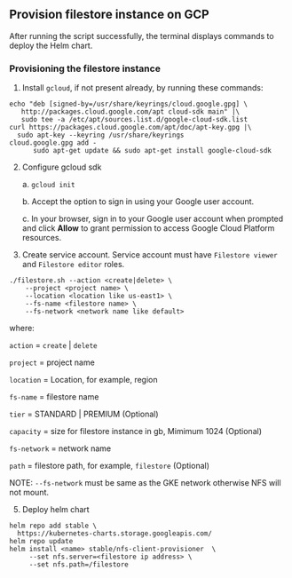 ## Provision filestore instance on GCP

After running the script successfully, the terminal displays commands to deploy the Helm chart.

### Provisioning the filestore instance

1. Install `gcloud`, if not present already, by running these commands:
  ```shell
echo "deb [signed-by=/usr/share/keyrings/cloud.google.gpg] \
     http://packages.cloud.google.com/apt cloud-sdk main" |\
     sudo tee -a /etc/apt/sources.list.d/google-cloud-sdk.list
curl https://packages.cloud.google.com/apt/doc/apt-key.gpg |\
    sudo apt-key --keyring /usr/share/keyrings
cloud.google.gpg add -
        sudo apt-get update && sudo apt-get install google-cloud-sdk
  ```
2. Configure gcloud sdk

    a. `gcloud init`
  
    b. Accept the option to sign in using your Google user account.
  
    c. In your browser, sign in to your Google user account when prompted and click **Allow** to grant permission to access Google Cloud Platform resources.

3. Create service account. 
   Service account must have `Filestore viewer` and `Filestore editor` roles.

  ```shell
  ./filestore.sh --action <create|delete> \
      --project <project name> \
      --location <location like us-east1> \
      --fs-name <filestore name> \
      --fs-network <network name like default>
  ```
where:

`action`      =   `create` | `delete`

`project`     =   project name

`location`    =   Location, for example, region

`fs-name`     =   filestore name

`tier`        =   STANDARD | PREMIUM  (Optional)

`capacity`    =   size for filestore instance in gb, Mimimum 1024 (Optional)

`fs-network`  =   network name

`path`        =   filestore path, for example, `filestore` (Optional)

NOTE: `--fs-network` must be same as the GKE network otherwise NFS will not mount.

5. Deploy helm chart
  ```shell
  helm repo add stable \
    https://kubernetes-charts.storage.googleapis.com/
  helm repo update
  helm install <name> stable/nfs-client-provisioner  \
       --set nfs.server=<filestore ip address> \
       --set nfs.path=/filestore
  ```
